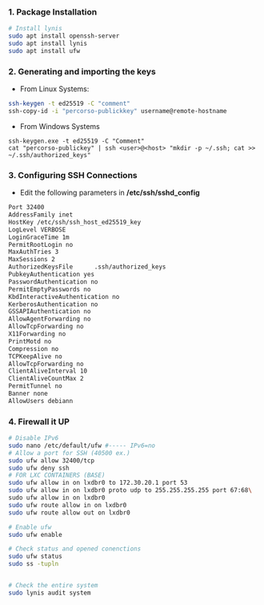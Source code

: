 ### 1. Package Installation

```bash
# Install lynis
sudo apt install openssh-server
sudo apt install lynis
sudo apt install ufw
```

### 2. Generating and importing the keys

- From Linux Systems:
```bash
ssh-keygen -t ed25519 -C "comment"
ssh-copy-id -i "percorso-publickkey" username@remote-hostname
```

- From Windows Systems
```pwsh
ssh-keygen.exe -t ed25519 -C "Comment"
cat "percorso-publickey" | ssh <user>@<host> "mkdir -p ~/.ssh; cat >> ~/.ssh/authorized_keys"
```


### 3. Configuring SSH Connections

- Edit the following parameters in **/etc/ssh/sshd_config**
```bash
Port 32400
AddressFamily inet
HostKey /etc/ssh/ssh_host_ed25519_key
LogLevel VERBOSE
LoginGraceTime 1m
PermitRootLogin no
MaxAuthTries 3
MaxSessions 2
AuthorizedKeysFile      .ssh/authorized_keys
PubkeyAuthentication yes
PasswordAuthentication no
PermitEmptyPasswords no
KbdInteractiveAuthentication no
KerberosAuthentication no
GSSAPIAuthentication no
AllowAgentForwarding no
AllowTcpForwarding no
X11Forwarding no
PrintMotd no
Compression no
TCPKeepAlive no
AllowTcpForwarding no
ClientAliveInterval 10
ClientAliveCountMax 2
PermitTunnel no
Banner none
AllowUsers debiann
```
### 4. Firewall it UP
```bash
# Disable IPv6 
sudo nano /etc/default/ufw #----- IPv6=no
# Allow a port for SSH (40500 ex.)
sudo ufw allow 32400/tcp
sudo ufw deny ssh
# FOR LXC CONTAINERS (BASE)
sudo ufw allow in on lxdbr0 to 172.30.20.1 port 53
sudo ufw allow in on lxdbr0 proto udp to 255.255.255.255 port 67:68\
sudo ufw allow in on lxdbr0
sudo ufw route allow in on lxdbr0
sudo ufw route allow out on lxdbr0

# Enable ufw
sudo ufw enable

# Check status and opened conenctions
sudo ufw status
sudo ss -tupln


# Check the entire system
sudo lynis audit system

```